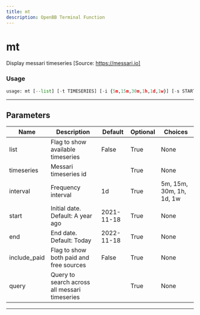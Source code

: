 ```yaml
---
title: mt
description: OpenBB Terminal Function
---
```


# mt

Display messari timeseries [Source: https://messari.io]

### Usage

```python
usage: mt [--list] [-t TIMESERIES] [-i {5m,15m,30m,1h,1d,1w}] [-s START] [-end END] [--include-paid] [-q QUERY [QUERY ...]]
```

---

## Parameters

| Name | Description | Default | Optional | Choices |
| ---- | ----------- | ------- | -------- | ------- |
| list | Flag to show available timeseries | False | True | None |
| timeseries | Messari timeseries id |  | True | None |
| interval | Frequency interval | 1d | True | 5m, 15m, 30m, 1h, 1d, 1w |
| start | Initial date. Default: A year ago | 2021-11-18 | True | None |
| end | End date. Default: Today | 2022-11-18 | True | None |
| include_paid | Flag to show both paid and free sources | False | True | None |
| query | Query to search across all messari timeseries |  | True | None |
---

